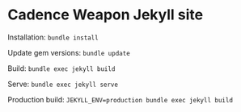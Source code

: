 # Cadence Weapon Jekyll site

Installation: `bundle install`

Update gem versions: `bundle update`

Build: `bundle exec jekyll build`

Serve: `bundle exec jekyll serve`

Production build: `JEKYLL_ENV=production bundle exec jekyll build`


